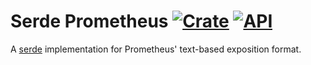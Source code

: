 # Serde Prometheus [![Crate](https://img.shields.io/crates/v/serde_prometheus.svg)](https://crates.io/crates/serde_prometheus) [![API](https://docs.rs/serde_prometheus/badge.svg)](https://docs.rs/serde_prometheus)
A [serde][] implementation for Prometheus' text-based exposition format.

[serde]: https://github.com/serde-rs/serde/
